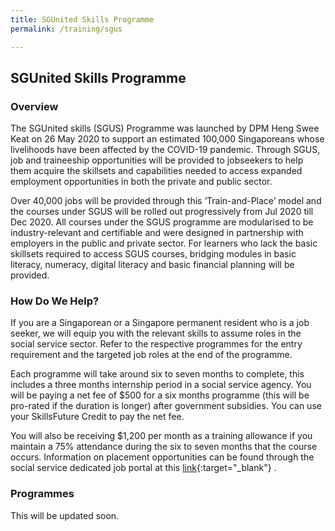 ```yaml
---
title: SGUnited Skills Programme
permalink: /training/sgus

---
```


## SGUnited Skills Programme

### Overview

The SGUnited skills (SGUS) Programme was launched by DPM Heng Swee Keat on 26 May 2020 to support an estimated 100,000 Singaporeans whose livelihoods have been affected by the COVID-19 pandemic. Through SGUS, job and traineeship opportunities will be provided to jobseekers to help them acquire the skillsets and capabilities needed to access expanded employment opportunities in both the private and public sector.

Over 40,000 jobs will be provided through this ‘Train-and-Place’ model and the courses under SGUS will be rolled out progressively from Jul 2020 till Dec 2020. All courses under the SGUS programme are modularised to be industry-relevant and certifiable and were designed in partnership with employers in the public and private sector. For learners who lack the basic skillsets required to access SGUS courses, bridging modules in basic literacy, numeracy, digital literacy and basic financial planning will be provided.

### How Do We Help?

If you are a Singaporean or a Singapore permanent resident who is a job seeker, we will equip you with the relevant skills to assume roles in the social service sector. Refer to the respective programmes for the entry requirement and the targeted job roles at the end of the programme.

Each programme will take around six to seven months to complete, this includes a three months internship period in a social service agency. You will be paying a net fee of $500 for a six months programme (this will be pro-rated if the duration is longer) after government subsidies. You can use your SkillsFuture Credit to pay the net fee.

You will also be receiving $1,200 per month as a training allowance if you maintain a 75% attendance during the six to seven months that the course occurs. Information on placement opportunities can be found through the social service dedicated job portal at this [link](https://www.ncss.gov.sg/Social-Servoce-Tribe/Careers/Careers-Guide){:target="_blank"}   .

### Programmes

This will be updated soon.
